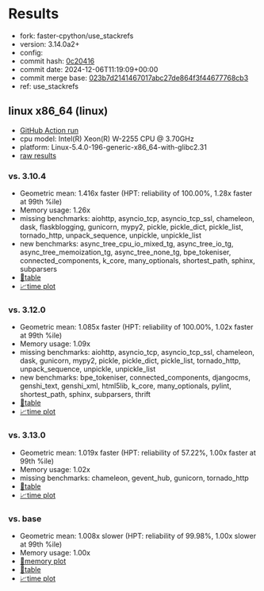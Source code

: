 # Results

- fork: faster-cpython/use_stackrefs
- version: 3.14.0a2+
- config: 
- commit hash: [0c20416](https://github.com/faster%2dcpython/cpython/commit/0c20416)
- commit date: 2024-12-06T11:19:09+00:00
- commit merge base: [023b7d2141467017abc27de864f3f44677768cb3](https://github.com/python/cpython/commit/023b7d2141467017abc27de864f3f44677768cb3)
- ref: use_stackrefs

## linux x86_64 (linux)

- [GitHub Action run](https://github.com/faster-cpython/benchmarking/actions/runs/12198100366)
- cpu model: Intel(R) Xeon(R) W-2255 CPU @ 3.70GHz
- platform: Linux-5.4.0-196-generic-x86_64-with-glibc2.31
- [raw results](bm-20241206-linux-x86_64-faster%252dcpython-use_stackrefs-3.14.0a2%2B-0c20416.json)

### vs. 3.10.4

- Geometric mean: 1.416x faster (HPT: reliability of 100.00%, 1.28x faster at 99th %ile)
- Memory usage: 1.26x
- missing benchmarks: aiohttp, asyncio_tcp, asyncio_tcp_ssl, chameleon, dask, flaskblogging, gunicorn, mypy2, pickle, pickle_dict, pickle_list, tornado_http, unpack_sequence, unpickle, unpickle_list
- new benchmarks: async_tree_cpu_io_mixed_tg, async_tree_io_tg, async_tree_memoization_tg, async_tree_none_tg, bpe_tokeniser, connected_components, k_core, many_optionals, shortest_path, sphinx, subparsers
- [📄table](bm-20241206-linux-x86_64-faster%252dcpython-use_stackrefs-3.14.0a2%2B-0c20416-vs-3.10.4.md)
- [📈time plot](bm-20241206-linux-x86_64-faster%252dcpython-use_stackrefs-3.14.0a2%2B-0c20416-vs-3.10.4.svg)

### vs. 3.12.0

- Geometric mean: 1.085x faster (HPT: reliability of 100.00%, 1.02x faster at 99th %ile)
- Memory usage: 1.09x
- missing benchmarks: aiohttp, asyncio_tcp, asyncio_tcp_ssl, chameleon, dask, gunicorn, mypy2, pickle, pickle_dict, pickle_list, tornado_http, unpack_sequence, unpickle, unpickle_list
- new benchmarks: bpe_tokeniser, connected_components, djangocms, genshi_text, genshi_xml, html5lib, k_core, many_optionals, pylint, shortest_path, sphinx, subparsers, thrift
- [📄table](bm-20241206-linux-x86_64-faster%252dcpython-use_stackrefs-3.14.0a2%2B-0c20416-vs-3.12.0.md)
- [📈time plot](bm-20241206-linux-x86_64-faster%252dcpython-use_stackrefs-3.14.0a2%2B-0c20416-vs-3.12.0.svg)

### vs. 3.13.0

- Geometric mean: 1.019x faster (HPT: reliability of 57.22%, 1.00x faster at 99th %ile)
- Memory usage: 1.02x
- missing benchmarks: chameleon, gevent_hub, gunicorn, tornado_http
- [📄table](bm-20241206-linux-x86_64-faster%252dcpython-use_stackrefs-3.14.0a2%2B-0c20416-vs-3.13.0.md)
- [📈time plot](bm-20241206-linux-x86_64-faster%252dcpython-use_stackrefs-3.14.0a2%2B-0c20416-vs-3.13.0.svg)

### vs. base

- Geometric mean: 1.008x slower (HPT: reliability of 99.98%, 1.00x slower at 99th %ile)
- Memory usage: 1.00x
- [🧠memory plot](bm-20241206-linux-x86_64-faster%252dcpython-use_stackrefs-3.14.0a2%2B-0c20416-vs-base-mem.svg)
- [📄table](bm-20241206-linux-x86_64-faster%252dcpython-use_stackrefs-3.14.0a2%2B-0c20416-vs-base.md)
- [📈time plot](bm-20241206-linux-x86_64-faster%252dcpython-use_stackrefs-3.14.0a2%2B-0c20416-vs-base.svg)


